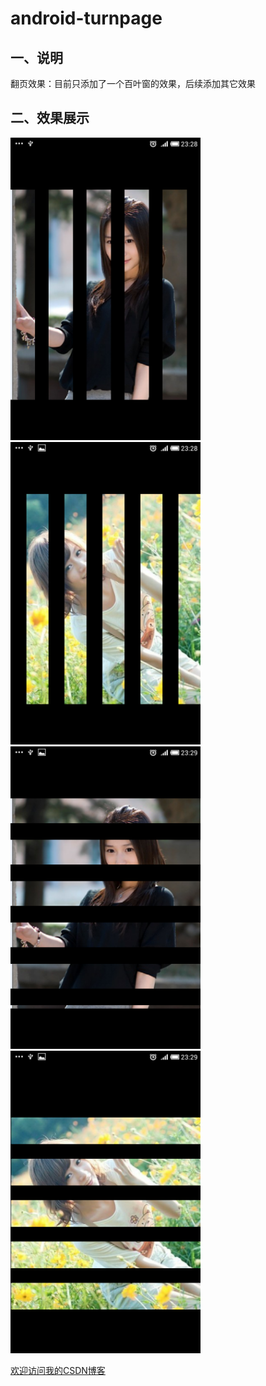 android-turnpage
==========================================
## 一、说明
  翻页效果：目前只添加了一个百叶窗的效果，后续添加其它效果
  
## 二、效果展示 


<img width="304" height="484" src="https://github.com/zz7zz7zz/android-turnpage/blob/master/1.jpg"/>
<img width="304" height="484" src="https://github.com/zz7zz7zz/android-turnpage/blob/master/2.jpg"/>
<img width="304" height="484" src="https://github.com/zz7zz7zz/android-turnpage/blob/master/3.jpg"/>
<img width="304" height="484" src="https://github.com/zz7zz7zz/android-turnpage/blob/master/4.jpg"/>



[欢迎访问我的CSDN博客](http://blog.csdn.net/zz7zz7zz)<br />



